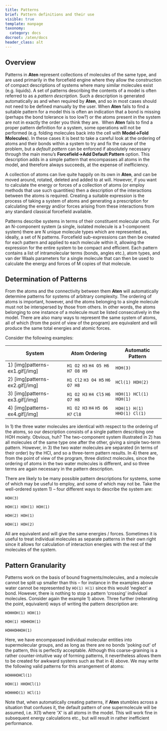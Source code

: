 ```yaml
---
title: Patterns
brief: Pattern definitions and their use
visible: true
template: manpage
taxonomy:
  category: docs
docroot: /aten/docs
header_class: alt
---
```


## Overview

Patterns in **Aten** represent collections of molecules of the same type, and are used primarily in the forcefield engine where they allow the construction of compact descriptions of systems where many similar molecules exist (e.g. liquids). A set of patterns describing the contents of a model is often referred to as a _pattern description_. Such a description is generated automatically as and when required by **Aten**, and so in most cases should not need to be defined manually by the user. When **Aten** fails to find a suitable pattern for a model this is often an indication that a bond is missing (perhaps the bond tolerance is too low?) or the atoms present in the system are not in exactly the order you think they are.  When **Aten** fails to find a proper pattern definition for a system, some operations will not be performed (e.g. folding molecules back into the cell with **Model→Fold Molecules**). In these cases it is best to take a careful look at the ordering of atoms and their bonds within a system to try and fix the cause of the problem, but a _default pattern_ can be enforced if absolutely necessary through the main menu’s **Forcefield→Add Default Pattern** option. This description adds in a simple pattern that encompasses all atoms in the model, and therefore always succeeds, at the expense of inefficiency.

A collection of atoms can live quite happily on its own in **Aten**, and can be moved around, rotated, deleted and added to at will. However, if you want to calculate the energy or forces of a collection of atoms (or employ methods that use such quantities) then a description of the interactions between the atoms is required. Creating a suitable expression is the process of taking a system of atoms and generating a prescription for calculating the energy and/or forces arising from these interactions from any standard classical forcefield available.

Patterns describe systems in terms of their constituent molecular units. For an N-component system (a single, isolated molecule is a 1-component system) there are N unique molecule types which are represented as, ideally, a set of N patterns. Forcefield sub-expressions can then be created for each pattern and applied to each molecule within it, allowing the expression for the entire system to be compact and efficient. Each pattern contains a list of intramolecular terms (bonds, angles etc.), atom types, and van der Waals parameters for a single molecule that can then be used to calculate the energy and forces of M copies of that molecule.

## Determination of Patterns

From the atoms and the connectivity between them **Aten** will automatically determine patterns for systems of arbitrary complexity. The ordering of atoms is important, however, and the atoms belonging to a single molecule must not be interspersed by those from others. In other words, the atoms belonging to one instance of a molecule must be listed consecutively in the model. There are also many ways to represent the same system of atoms, all of which (from the point of view of the program) are equivalent and will produce the same total energies and atomic forces.

Consider the following examples:

| System | Atom Ordering | Automatic Pattern |
|--------|---------------|-------------------|
| 1) [img]patterns-ex1.gif[/img] | `H1 O2 H3` `H4 O5 H6` `H7 O8 H9` | `HOH(3)` |
| 2) [img]patterns-ex2.gif[/img] | `H1 Cl2` `H3 O4 H5` `H6 O7 H8` | `HCl(1) HOH(2)` |
| 3) [img]patterns-ex3.gif[/img] | `H1 O2 H3` `H4 Cl5` `H6 O7 H8` | `HOH(1) HCl(1) HOH(1)` |
| 4) [img]patterns-ex4.gif[/img] | `H1 O2 H3` `H4` `H5 O6 H7` `Cl8` | `HOH(1) H(1) HHO(1) Cl(1)` |

In 1) the three water molecules are identical with respect to the ordering of the atoms, so our description consists of a single pattern describing one HOH moiety. Obvious, huh? The two-component system illustrated in 2) has all molecules of the same type one after the other, giving a simple two-term pattern. However, in 3) the two water molecules are separated (in terms of their order) by the HCl, and so a three-term pattern results. In 4) there are, from the point of view of the program, three distinct molecules, since the ordering of atoms in the two water molecules is different, and so three terms are again necessary in the pattern description.

There are likely to be many possible pattern descriptions for systems, some of which may be useful to employ, and some of which may not be. Take the well-ordered system 1) – four different ways to describe the system are:

`HOH(3)`

`HOH(1) HOH(1) HOH(1)`

`HOH(2) HOH(1)`

`HOH(1) HOH(2)`

All are equivalent and will give the same energies / forces.  Sometimes it is useful to treat individual molecules as separate patterns in their own right since it allows for calculation of interaction energies with the rest of the molecules of the system.

## Pattern Granularity

Patterns work on the basis of bound fragments/molecules, and a molecule cannot be split up smaller than this – for instance in the examples above water cannot be represented by `HO(1) H(1)` since this would ‘neglect’ a bond. However, there is nothing to stop a pattern ‘crossing’ individual molecules. Consider again the example 1) above. Three further (reiterating the point, equivalent) ways of writing the pattern description are:

`HOHHOH(1) HOH(1)`

`HOH(1) HOHHOH(1)`

`HOHHOHHOH(1)`

Here, we have encompassed individual molecular entities into supermolecular groups, and as long as there are no bonds 'poking out' of the pattern, this is perfectly acceptable. Although this coarse-graining is a rather counter-intuitive way of forming patterns, it nevertheless allows them to be created for awkward systems such as that in 4) above. We may write the following valid patterns for this arrangement of atoms:

`HOHHHOHCl(1)`

`HOH(1) HHOHCl(1)`

`HOHHHO(1) HCl(1)`

Note that, when automatically creating patterns, if **Aten** stumbles across a situation that confuses it, the default pattern of one supermolecule will be assumed, i.e. X(1) where 'X' is all atoms in the model.  This will work fine in subsequent energy calculations etc., but will result in rather inefficient performance.


